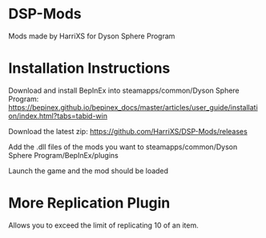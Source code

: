 # DSP-Mods
Mods made by HarriXS for Dyson Sphere Program

# Installation Instructions
Download and install BepInEx into steamapps/common/Dyson Sphere Program: https://bepinex.github.io/bepinex_docs/master/articles/user_guide/installation/index.html?tabs=tabid-win

Download the latest zip: https://github.com/HarriXS/DSP-Mods/releases

Add the .dll files of the mods you want to steamapps/common/Dyson Sphere Program/BepInEx/plugins

Launch the game and the mod should be loaded

# More Replication Plugin
Allows you to exceed the limit of replicating 10 of an item.
